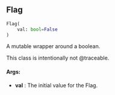 ## Flag
```python
Flag(
	val: bool=False
)
```
A mutable wrapper around a boolean.

This class is intentionally not @traceable.


#### Args:

* **val** :  The initial value for the Flag.